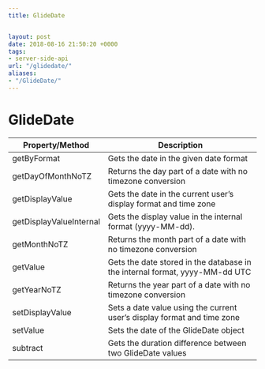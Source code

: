 ```yaml
---
title: GlideDate


layout: post
date: 2018-08-16 21:50:20 +0000
tags:
- server-side-api
url: "/glidedate/"
aliases:
- "/GlideDate/"
---
```

# GlideDate
<!--more-->

| Property/Method         | Description                                                                 |
|-------------------------|-----------------------------------------------------------------------------|
| getByFormat             | Gets the date in the given date format                                      |
| getDayOfMonthNoTZ       | Returns the day part of a date with no timezone conversion                  |
| getDisplayValue         | Gets the date in the current user’s display format and time zone            |
| getDisplayValueInternal | Gets the display value in the internal format (yyyy-MM-dd).                 |
| getMonthNoTZ            | Returns the month part of a date with no timezone conversion                |
| getValue                | Gets the date stored in the database in the internal format, yyyy-MM-dd UTC |
| getYearNoTZ             | Returns the year part of a date with no timezone conversion                 |
| setDisplayValue         | Sets a date value using the current user’s display format and time zone     |
| setValue                | Sets the date of the GlideDate object                                       |
| subtract                | Gets the duration difference between two GlideDate values                   |